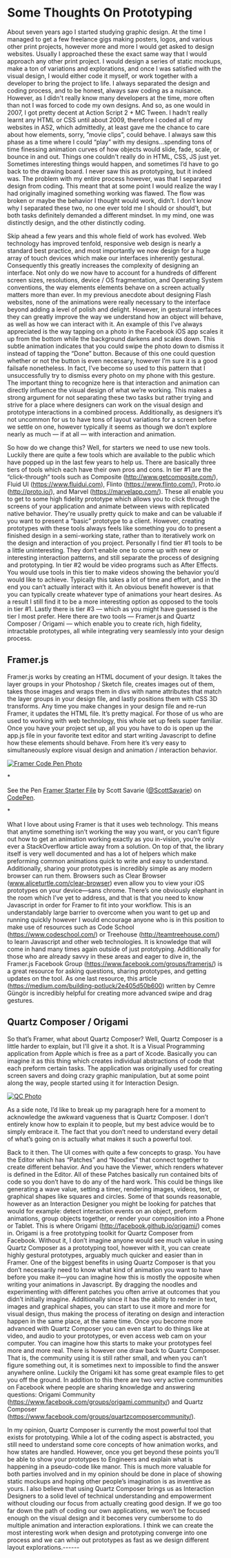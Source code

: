 # Some Thoughts On Prototyping

About seven years ago I started studying graphic design. At the time I managed to get a few freelance gigs making posters, logos, and various other print projects, however more and more I would get asked to design websites. Usually I approached these the exact same way that I would approach any other print project. I would design a series of static mockups, make a ton of variations and explorations, and once I was satisfied with the visual design, I would either code it myself, or work together with a developer to bring the project to life. I always separated the design and coding process, and to be honest, always saw coding as a nuisance. However, as I didn't really know many developers at the time, more often than not I was forced to code my own designs. And so, as one would in 2007, I got pretty decent at Action Script 2 + MC Tween. I hadn’t really learnt any HTML or CSS until about 2009, therefore I coded all of my websites in AS2, which admittedly, at least gave me the chance to care about how elements, sorry, ”movie clips”, could behave. I always saw this phase as a time where I could “play” with my designs...spending tons of time finessing animation curves of how objects would slide, fade, scale, or bounce in and out. Things one couldn't really do in HTML, CSS, JS just yet. Sometimes interesting things would happen, and sometimes I’d have to go back to the drawing board. I never saw this as prototyping, but it indeed was. The problem with my entire process however, was that I separated design from coding. This meant that at some point I would realize the way I had originally imagined something working was flawed. The flow was broken or maybe the behavior I thought would work, didn’t. I don’t know why I separated these two, no one ever told me I should or should’t, but both tasks definitely demanded a different mindset. In my mind, one was distinctly design, and the other distinctly coding. 

Skip ahead a few years and this whole field of work has evolved. Web technology has improved tenfold, responsive web design is nearly a standard best practice, and most importantly we now design for a huge array of touch devices which make our interfaces inherently gestural. Consequently this greatly increases the complexity of designing an interface. Not only do we now have to account for a hundreds of different screen sizes, resolutions, device / OS fragmentation, and Operating System conventions, the way elements elements behave on a screen actually matters more than ever. In my previous anecdote about designing Flash websites, none of the animations were really necessary to the interface beyond adding a level of polish and delight. However, in gestural interfaces they can greatly improve the way we understand how an object will behave, as well as how we can interact with it. An example of this I’ve always appreciated is the way tapping on a photo in the Facebook iOS app scales it up from the bottom while the background darkens and scales down. This subtle animation indicates that you could swipe the photo down to dismiss it instead of tapping the “Done” button. Because of this one could question whether or not the button is even necessary, however I’m sure it is a good failsafe nonetheless. In fact, I’ve become so used to this pattern that I unsuccessfully try to dismiss every photo on my phone with this gesture. The important thing to recognize here is that interaction and animation can directly influence the visual design of what we’re working. This makes a strong argument for not separating these two tasks but rather trying and strive for a place where designers can work on the visual design and prototype interactions in a combined process. Additionally, as designers it’s not uncommon for us to have tons of layout variations for a screen before we settle on one, however typically it seems as though we don’t explore nearly as much — if at all — with interaction and animation.


So how do we change this? Well, for starters we need to use new tools. Luckily there are quite a few tools which are available to the public which have popped up in the last few years to help us. There are basically three tiers of tools which each have their own pros and cons. In tier #1 are the “click-through“ tools such as Composite (http://www.getcomposite.com/), Fluid UI (https://www.fluidui.com), Flinto (https://www.flinto.com/), Proto.io (http://proto.io/), and Marvel (https://marvelapp.com/). These all enable you to get to some high fidelity prototype which allows you to click through the screens of your application and animate between views with replicated native behavior. They're usually pretty quick to make and can be valuable if you want to present a “basic” prototype to a client. However, creating prototypes with these tools always feels like something you do to present a finished design in a semi-working state, rather than to iteratively work on the design and interaction of you project. Personally I find tier #1 tools to be a little uninteresting. They don’t enable one to come up with new or interesting interaction patterns, and still separate the process of designing and prototyping. In tier #2 would be video programs such as After Effects. You would use tools in this tier to make videos showing the behavior you’d would like to achieve. Typically this takes a lot of time and effort, and in the end you can’t actually interact with it. An obvious benefit however is that you can typically create whatever type of animations your heart desires. As a result I still find it to be a more interesting option as opposed to the tools in tier #1. Lastly there is tier #3 — which as you might have guessed is the tier I most prefer. Here there are two tools — Framer.js and Quartz Composer / Origami — which enable you to create rich, high fidelity, intractable prototypes, all while integrating very seamlessly into your design process. 

## Framer.js
Framer.js works by creating an HTML document of your design. It takes the layer groups in your Photoshop / Sketch file, creates images out of them, takes those images and wraps them in divs with name attributes that match the layer groups in your design file, and lastly positions them with CSS 3D transforms. Any time you make changes in your design file and re-run Framer, it updates the HTML file. It’s pretty magical. For those of us who are used to working with web technology, this whole set up feels super familiar. Once you have your project set up, all you you have to do is open up the app.js file in your favorite text editor and start writing Javascript to define how these elements should behave. From here it’s very easy to simultaneously explore visual design and animation / interaction behavior.

[![Framer Code Pen Photo](framer-pic.png "Framer Code Pen Photo")](http://codepen.io/ScottSavarie/pen/KAznE/)

*<p data-height="268" data-theme-id="0" data-slug-hash="KAznE" data-default-tab="result" class='codepen'>See the Pen <a href='http://codepen.io/ScottSavarie/pen/KAznE/'>Framer Starter File</a> by Scott Savarie (<a href='http://codepen.io/ScottSavarie'>@ScottSavarie</a>) on <a href='http://codepen.io'>CodePen</a>.</p>
<script async src="//codepen.io/assets/embed/ei.js"></script>*


What I love about using Framer is that it uses web technology. This means that anytime something isn’t working the way you want, or you can’t figure out how to get an animation working exactly as you in-vision, you’re only ever a StackOverflow article away from a solution. On top of that, the library itself is very well documented and has a lot of helpers which make preforming common animations quick to write and easy to understand. Additionally, sharing your prototypes is incredibly simple as any modern browser can run them. Browsers such as Clear Browser (www.aliceturtle.com/clear-browser) even allow you to view your iOS prototypes on your device—sans chrome. There’s one obviously elephant in the room which I’ve yet to address, and that is that you need to know Javascript in order for Framer to fit into your workflow. This is an understandably large barrier to overcome when you want to get up and running quickly however I would encourage anyone who is in this position to make use of resources such as Code School (https://www.codeschool.com/) or Treehouse (http://teamtreehouse.com/) to learn Javascript and other web technologies. It is knowledge that will come in hand many times again outside of just prototyping. Additionally for those who are already savvy in these areas and eager to dive in, the Framer.js Facebook Group (https://www.facebook.com/groups/framerjs/) is a great resource for asking questions, sharing prototypes, and getting updates on the tool. As one last resource, this article (https://medium.com/building-potluck/2e405d50b600) written by Cemre Güngör is incredibly helpful for creating more advanced swipe and drag gestures.

## Quartz Composer / Origami
So that’s Framer, what about Quartz Composer? Well, Quartz Composer is a little harder to explain, but I'll give it a shot. It is a Visual Programming application from Apple which is free as a part of Xcode. Basically you can imagine it as this thing which creates individual abstractions of code that each preform certain tasks. The application was originally used for creating screen savers and doing crazy graphic manipulation, but at some point along the way, people started using it for Interaction Design. 

[![QC Photo](qc.gif)](http://www.youtube.com/watch?v=g_Dfb9GRxw0)

As a side note, I’d like to break up my paragraph here for a moment to acknowledge the awkward vagueness that is Quartz Composer. I don’t entirely know how to explain it to people, but my best advice would be to simply embrace it. The fact that you don’t need to understand every detail of what’s going on is actually what makes it such a powerful tool.

Back to it then. The UI comes with quite a few concepts to grasp. You have the Editor which has “Patches” and “Noodles” that connect together to create different behavior. And you have the Viewer, which renders whatever is defined in the Editor. All of these Patches basically run contained bits of code so you don’t have to do any of the hard work. This could be things like generating a wave value, setting a timer, rendering images, videos, text, or graphical shapes like squares and circles. Some of that sounds reasonable, however as an Interaction Designer you might be looking for patches that would for example: detect interaction events on an object, preform animations, group objects together,  or render your composition into a Phone or Tablet. This is where Origami (http://facebook.github.io/origami/) comes in. Origami is a free prototyping toolkit for Quartz Composer from Facebook. Without it, I don’t imagine anyone would see much value in using Quartz Composer as a prototyping tool, however with it, you can create highly gestural prototypes, arguably much quicker and easier than in Framer. One of the biggest benefits in using Quartz Composer is that you don’t necessarily need to know what kind of animation you want to have before you make it—you can imagine how this is mostly the opposite when writing your animations in Javascript. By dragging the noodles and experimenting with different patches you often arrive at outcomes that you didn’t initially imagine. Additionally since it has the ability to render in text, images and graphical shapes, you can start to use it more and more for visual design, thus making the process of iterating on design and interaction happen in the same place, at the same time. Once you become more advanced with Quartz Composer you can even start to do things like at video, and audio to your prototypes, or even access web cam on your computer. You can imagine how this starts to make your prototypes feel more and more real. There is however one draw back to Quartz Composer. That is, the community using it is still rather small, and when you can’t figure something out, it is sometimes next to impossible to find the answer anywhere online. Luckily the Origami kit has some great example files to get you off the ground. In addition to this there are two very active communities on Facebook where people are sharing knowledge and answering questions: Origami Community (https://www.facebook.com/groups/origami.community/) and Quartz Composer (https://www.facebook.com/groups/quartzcomposercommunity/). 

In my opinion, Quartz Composer is currently the most powerful tool that exists for prototyping. While a lot of the coding aspect is abstracted, you still need to understand some core concepts of how animation works, and how states are handled. However, once you get beyond these points you’ll be able to show your prototypes to Engineers and explain what is happening in a pseudo-code like manor. This is much more valuable for both parties involved and in my opinion should be done in place of showing static mockups and hoping other people’s imagination is as inventive as yours. I also believe that using Quartz Composer brings us as Interaction Designers to a solid level of technical understanding and empowerment without clouding our focus from actually creating good design. If we go too far down the path of coding our own applications, we won’t be focused enough on the visual design and it becomes very cumbersome to do multiple animation and interaction explorations. I think we can create the most interesting work when design and prototyping converge into one process and we can whip out prototypes as fast as we design different layout explorations.------
